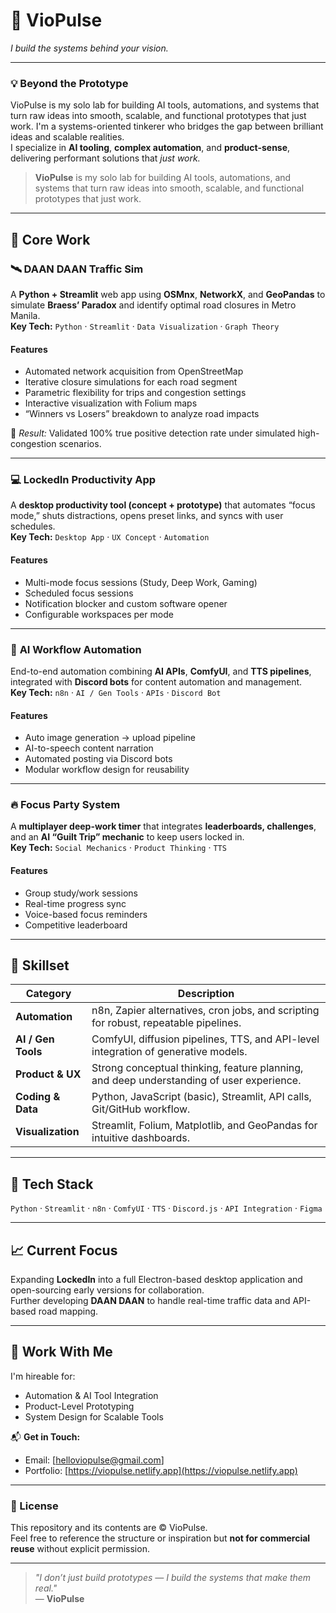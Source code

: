 # 🚀 VioPulse  
*I build the systems behind your vision.*

---

### 💡 Beyond the Prototype  
VioPulse is my solo lab for building AI tools, automations, and systems that turn raw ideas into smooth, scalable, and functional prototypes that just work.
I'm a systems-oriented tinkerer who bridges the gap between brilliant ideas and scalable realities.  
I specialize in **AI tooling**, **complex automation**, and **product-sense**, delivering performant solutions that *just work.*

> **VioPulse** is my solo lab for building AI tools, automations, and systems that turn raw ideas into smooth, scalable, and functional prototypes that just work.

---

## 🧠 Core Work  

### 🛰️ **DAAN DAAN Traffic Sim**  
A **Python + Streamlit** web app using **OSMnx**, **NetworkX**, and **GeoPandas** to simulate **Braess’ Paradox** and identify optimal road closures in Metro Manila.  
**Key Tech:** `Python` · `Streamlit` · `Data Visualization` · `Graph Theory`  

#### Features  
- Automated network acquisition from OpenStreetMap  
- Iterative closure simulations for each road segment  
- Parametric flexibility for trips and congestion settings  
- Interactive visualization with Folium maps  
- “Winners vs Losers” breakdown to analyze road impacts  

📄 *Result:* Validated 100% true positive detection rate under simulated high-congestion scenarios.

---

### 💻 **LockedIn Productivity App**  
A **desktop productivity tool (concept + prototype)** that automates “focus mode,” shuts distractions, opens preset links, and syncs with user schedules.  
**Key Tech:** `Desktop App` · `UX Concept` · `Automation`  

#### Features  
- Multi-mode focus sessions (Study, Deep Work, Gaming)  
- Scheduled focus sessions  
- Notification blocker and custom software opener  
- Configurable workspaces per mode  

---

### 🤖 **AI Workflow Automation**  
End-to-end automation combining **AI APIs**, **ComfyUI**, and **TTS pipelines**, integrated with **Discord bots** for content automation and management.  
**Key Tech:** `n8n` · `AI / Gen Tools` · `APIs` · `Discord Bot`  

#### Features  
- Auto image generation → upload pipeline  
- AI-to-speech content narration  
- Automated posting via Discord bots  
- Modular workflow design for reusability  

---

### 🔥 **Focus Party System**  
A **multiplayer deep-work timer** that integrates **leaderboards, challenges**, and an **AI “Guilt Trip” mechanic** to keep users locked in.  
**Key Tech:** `Social Mechanics` · `Product Thinking` · `TTS`  

#### Features  
- Group study/work sessions  
- Real-time progress sync  
- Voice-based focus reminders  
- Competitive leaderboard  

---

## 🧩 Skillset  

| Category | Description |
|-----------|--------------|
| **Automation** | n8n, Zapier alternatives, cron jobs, and scripting for robust, repeatable pipelines. |
| **AI / Gen Tools** | ComfyUI, diffusion pipelines, TTS, and API-level integration of generative models. |
| **Product & UX** | Strong conceptual thinking, feature planning, and deep understanding of user experience. |
| **Coding & Data** | Python, JavaScript (basic), Streamlit, API calls, Git/GitHub workflow. |
| **Visualization** | Streamlit, Folium, Matplotlib, and GeoPandas for intuitive dashboards. |

---

## 🧰 Tech Stack
`Python` · `Streamlit` · `n8n` · `ComfyUI` · `TTS` · `Discord.js` · `API Integration` · `Figma`  

---

## 📈 Current Focus  
Expanding **LockedIn** into a full Electron-based desktop application and open-sourcing early versions for collaboration.  
Further developing **DAAN DAAN** to handle real-time traffic data and API-based road mapping.

---

## 🤝 Work With Me  
I'm hireable for:  
- Automation & AI Tool Integration  
- Product-Level Prototyping  
- System Design for Scalable Tools  

📬 **Get in Touch:**  
- Email: [helloviopulse@gmail.com]  
- Portfolio: [https://viopulse.netlify.app](https://viopulse.netlify.app) 

---

### 🧾 License  
This repository and its contents are © VioPulse.  
Feel free to reference the structure or inspiration but **not for commercial reuse** without explicit permission.

---

> *"I don’t just build prototypes — I build the systems that make them real."*  
> — **VioPulse**
